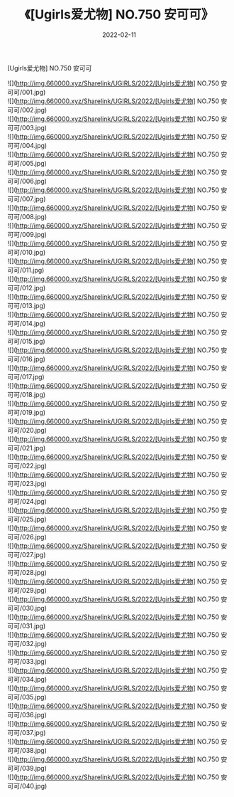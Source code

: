 ﻿---
layout: post
title:  《[Ugirls爱尤物] NO.750 安可可》
date:   2022-02-11
img: http://img.660000.xyz/Sharelink/UGIRLS/2022/[Ugirls爱尤物] NO.750 安可可/000.jpg
categories: [美女, 清纯, 唯美]
---

[Ugirls爱尤物] NO.750 安可可

 ![](http://img.660000.xyz/Sharelink/UGIRLS/2022/[Ugirls爱尤物] NO.750 安可可/001.jpg) <br>![](http://img.660000.xyz/Sharelink/UGIRLS/2022/[Ugirls爱尤物] NO.750 安可可/002.jpg) <br>![](http://img.660000.xyz/Sharelink/UGIRLS/2022/[Ugirls爱尤物] NO.750 安可可/003.jpg) <br>![](http://img.660000.xyz/Sharelink/UGIRLS/2022/[Ugirls爱尤物] NO.750 安可可/004.jpg) <br>![](http://img.660000.xyz/Sharelink/UGIRLS/2022/[Ugirls爱尤物] NO.750 安可可/005.jpg) <br>![](http://img.660000.xyz/Sharelink/UGIRLS/2022/[Ugirls爱尤物] NO.750 安可可/006.jpg) <br>![](http://img.660000.xyz/Sharelink/UGIRLS/2022/[Ugirls爱尤物] NO.750 安可可/007.jpg) <br>![](http://img.660000.xyz/Sharelink/UGIRLS/2022/[Ugirls爱尤物] NO.750 安可可/008.jpg) <br>![](http://img.660000.xyz/Sharelink/UGIRLS/2022/[Ugirls爱尤物] NO.750 安可可/009.jpg) <br>![](http://img.660000.xyz/Sharelink/UGIRLS/2022/[Ugirls爱尤物] NO.750 安可可/010.jpg) <br>![](http://img.660000.xyz/Sharelink/UGIRLS/2022/[Ugirls爱尤物] NO.750 安可可/011.jpg) <br>![](http://img.660000.xyz/Sharelink/UGIRLS/2022/[Ugirls爱尤物] NO.750 安可可/012.jpg) <br>![](http://img.660000.xyz/Sharelink/UGIRLS/2022/[Ugirls爱尤物] NO.750 安可可/013.jpg) <br>![](http://img.660000.xyz/Sharelink/UGIRLS/2022/[Ugirls爱尤物] NO.750 安可可/014.jpg) <br>![](http://img.660000.xyz/Sharelink/UGIRLS/2022/[Ugirls爱尤物] NO.750 安可可/015.jpg) <br>![](http://img.660000.xyz/Sharelink/UGIRLS/2022/[Ugirls爱尤物] NO.750 安可可/016.jpg) <br>![](http://img.660000.xyz/Sharelink/UGIRLS/2022/[Ugirls爱尤物] NO.750 安可可/017.jpg) <br>![](http://img.660000.xyz/Sharelink/UGIRLS/2022/[Ugirls爱尤物] NO.750 安可可/018.jpg) <br>![](http://img.660000.xyz/Sharelink/UGIRLS/2022/[Ugirls爱尤物] NO.750 安可可/019.jpg) <br>![](http://img.660000.xyz/Sharelink/UGIRLS/2022/[Ugirls爱尤物] NO.750 安可可/020.jpg) <br>![](http://img.660000.xyz/Sharelink/UGIRLS/2022/[Ugirls爱尤物] NO.750 安可可/021.jpg) <br>![](http://img.660000.xyz/Sharelink/UGIRLS/2022/[Ugirls爱尤物] NO.750 安可可/022.jpg) <br>![](http://img.660000.xyz/Sharelink/UGIRLS/2022/[Ugirls爱尤物] NO.750 安可可/023.jpg) <br>![](http://img.660000.xyz/Sharelink/UGIRLS/2022/[Ugirls爱尤物] NO.750 安可可/024.jpg) <br>![](http://img.660000.xyz/Sharelink/UGIRLS/2022/[Ugirls爱尤物] NO.750 安可可/025.jpg) <br>![](http://img.660000.xyz/Sharelink/UGIRLS/2022/[Ugirls爱尤物] NO.750 安可可/026.jpg) <br>![](http://img.660000.xyz/Sharelink/UGIRLS/2022/[Ugirls爱尤物] NO.750 安可可/027.jpg) <br>![](http://img.660000.xyz/Sharelink/UGIRLS/2022/[Ugirls爱尤物] NO.750 安可可/028.jpg) <br>![](http://img.660000.xyz/Sharelink/UGIRLS/2022/[Ugirls爱尤物] NO.750 安可可/029.jpg) <br>![](http://img.660000.xyz/Sharelink/UGIRLS/2022/[Ugirls爱尤物] NO.750 安可可/030.jpg) <br>![](http://img.660000.xyz/Sharelink/UGIRLS/2022/[Ugirls爱尤物] NO.750 安可可/031.jpg) <br>![](http://img.660000.xyz/Sharelink/UGIRLS/2022/[Ugirls爱尤物] NO.750 安可可/032.jpg) <br>![](http://img.660000.xyz/Sharelink/UGIRLS/2022/[Ugirls爱尤物] NO.750 安可可/033.jpg) <br>![](http://img.660000.xyz/Sharelink/UGIRLS/2022/[Ugirls爱尤物] NO.750 安可可/034.jpg) <br>![](http://img.660000.xyz/Sharelink/UGIRLS/2022/[Ugirls爱尤物] NO.750 安可可/035.jpg) <br>![](http://img.660000.xyz/Sharelink/UGIRLS/2022/[Ugirls爱尤物] NO.750 安可可/036.jpg) <br>![](http://img.660000.xyz/Sharelink/UGIRLS/2022/[Ugirls爱尤物] NO.750 安可可/037.jpg) <br>![](http://img.660000.xyz/Sharelink/UGIRLS/2022/[Ugirls爱尤物] NO.750 安可可/038.jpg) <br>![](http://img.660000.xyz/Sharelink/UGIRLS/2022/[Ugirls爱尤物] NO.750 安可可/039.jpg) <br>![](http://img.660000.xyz/Sharelink/UGIRLS/2022/[Ugirls爱尤物] NO.750 安可可/040.jpg) <br>